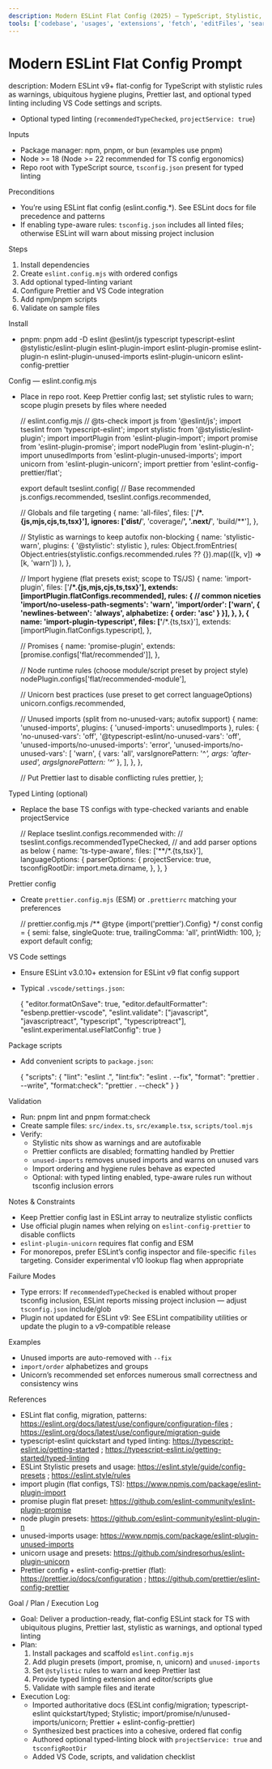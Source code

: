 ```yaml
---
description: Modern ESLint Flat Config (2025) — TypeScript, Stylistic, Prettier, and Ubiquitous Plugins
tools: ['codebase', 'usages', 'extensions', 'fetch', 'editFiles', 'search', 'runCommands', 'runTasks', 'todos']
---
```

# Modern ESLint Flat Config Prompt

description: Modern ESLint v9+ flat-config for TypeScript with stylistic rules as warnings, ubiquitous hygiene plugins, Prettier last, and optional typed linting including VS Code settings and scripts.
  - Optional typed linting (`recommendedTypeChecked`, `projectService: true`)

Inputs
- Package manager: npm, pnpm, or bun (examples use pnpm)
- Node >= 18 (Node >= 22 recommended for TS config ergonomics)
- Repo root with TypeScript source, `tsconfig.json` present for typed linting

Preconditions
- You’re using ESLint flat config (eslint.config.*). See ESLint docs for file precedence and patterns
- If enabling type-aware rules: `tsconfig.json` includes all linted files; otherwise ESLint will warn about missing project inclusion

Steps
1) Install dependencies
2) Create `eslint.config.mjs` with ordered configs
3) Add optional typed-linting variant
4) Configure Prettier and VS Code integration
5) Add npm/pnpm scripts
6) Validate on sample files

Install
- pnpm:
  pnpm add -D eslint @eslint/js typescript typescript-eslint @stylistic/eslint-plugin eslint-plugin-import eslint-plugin-promise eslint-plugin-n eslint-plugin-unused-imports eslint-plugin-unicorn eslint-config-prettier

Config — eslint.config.mjs
- Place in repo root. Keep Prettier config last; set stylistic rules to warn; scope plugin presets by files where needed

  // eslint.config.mjs
  // @ts-check
  import js from '@eslint/js';
  import tseslint from 'typescript-eslint';
  import stylistic from '@stylistic/eslint-plugin';
  import importPlugin from 'eslint-plugin-import';
  import promise from 'eslint-plugin-promise';
  import nodePlugin from 'eslint-plugin-n';
  import unusedImports from 'eslint-plugin-unused-imports';
  import unicorn from 'eslint-plugin-unicorn';
  import prettier from 'eslint-config-prettier/flat';

  export default tseslint.config(
    // Base recommended
    js.configs.recommended,
    tseslint.configs.recommended,

    // Globals and file targeting
    {
      name: 'all-files',
      files: ['**/*.{js,mjs,cjs,ts,tsx}'],
      ignores: ['dist/**', 'coverage/**', '.next/**', 'build/**'],
    },

    // Stylistic as warnings to keep autofix non-blocking
    {
      name: 'stylistic-warn',
      plugins: { '@stylistic': stylistic },
      rules: Object.fromEntries(
        Object.entries(stylistic.configs.recommended.rules ?? {}).map(([k, v]) => [k, 'warn'])
      ),
    },

    // Import hygiene (flat presets exist; scope to TS/JS)
    {
      name: 'import-plugin',
      files: ['**/*.{js,mjs,cjs,ts,tsx}'],
      extends: [importPlugin.flatConfigs.recommended],
      rules: {
        // common niceties
        'import/no-useless-path-segments': 'warn',
        'import/order': ['warn', { 'newlines-between': 'always', alphabetize: { order: 'asc' } }],
      },
    },
    {
      name: 'import-plugin-typescript',
      files: ['**/*.{ts,tsx}'],
      extends: [importPlugin.flatConfigs.typescript],
    },

    // Promises
    {
      name: 'promise-plugin',
      extends: [promise.configs['flat/recommended']],
    },

    // Node runtime rules (choose module/script preset by project style)
    nodePlugin.configs['flat/recommended-module'],

    // Unicorn best practices (use preset to get correct languageOptions)
    unicorn.configs.recommended,

    // Unused imports (split from no-unused-vars; autofix support)
    {
      name: 'unused-imports',
      plugins: { 'unused-imports': unusedImports },
      rules: {
        'no-unused-vars': 'off',
        '@typescript-eslint/no-unused-vars': 'off',
        'unused-imports/no-unused-imports': 'error',
        'unused-imports/no-unused-vars': [
          'warn',
          { vars: 'all', varsIgnorePattern: '^_', args: 'after-used', argsIgnorePattern: '^_' },
        ],
      },
    },

    // Put Prettier last to disable conflicting rules
    prettier,
  );

Typed Linting (optional)
- Replace the base TS configs with type-checked variants and enable projectService

  // Replace tseslint.configs.recommended with:
  // tseslint.configs.recommendedTypeChecked,
  // and add parser options as below
  {
    name: 'ts-type-aware',
    files: ['**/*.{ts,tsx}'],
    languageOptions: {
      parserOptions: {
        projectService: true,
        tsconfigRootDir: import.meta.dirname,
      },
    },
  }

Prettier config
- Create `prettier.config.mjs` (ESM) or `.prettierrc` matching your preferences

  // prettier.config.mjs
  /** @type {import('prettier').Config} */
  const config = {
    semi: false,
    singleQuote: true,
    trailingComma: 'all',
    printWidth: 100,
  };
  export default config;

VS Code settings
- Ensure ESLint v3.0.10+ extension for ESLint v9 flat config support
- Typical `.vscode/settings.json`:

  {
    "editor.formatOnSave": true,
    "editor.defaultFormatter": "esbenp.prettier-vscode",
    "eslint.validate": ["javascript", "javascriptreact", "typescript", "typescriptreact"],
    "eslint.experimental.useFlatConfig": true
  }

Package scripts
- Add convenient scripts to `package.json`:

  {
    "scripts": {
      "lint": "eslint .",
      "lint:fix": "eslint . --fix",
      "format": "prettier . --write",
      "format:check": "prettier . --check"
    }
  }

Validation
- Run: pnpm lint and pnpm format:check
- Create sample files: `src/index.ts`, `src/example.tsx`, `scripts/tool.mjs`
- Verify:
  - Stylistic nits show as warnings and are autofixable
  - Prettier conflicts are disabled; formatting handled by Prettier
  - `unused-imports` removes unused imports and warns on unused vars
  - Import ordering and hygiene rules behave as expected
  - Optional: with typed linting enabled, type-aware rules run without tsconfig inclusion errors

Notes & Constraints
- Keep Prettier config last in ESLint array to neutralize stylistic conflicts
- Use official plugin names when relying on `eslint-config-prettier` to disable conflicts
- `eslint-plugin-unicorn` requires flat config and ESM
- For monorepos, prefer ESLint’s config inspector and file-specific `files` targeting. Consider experimental v10 lookup flag when appropriate

Failure Modes
- Type errors: If `recommendedTypeChecked` is enabled without proper tsconfig inclusion, ESLint reports missing project inclusion — adjust `tsconfig.json` include/glob
- Plugin not updated for ESLint v9: See ESLint compatibility utilities or update the plugin to a v9-compatible release

Examples
- Unused imports are auto-removed with `--fix`
- `import/order` alphabetizes and groups
- Unicorn’s recommended set enforces numerous small correctness and consistency wins

References
- ESLint flat config, migration, patterns: https://eslint.org/docs/latest/use/configure/configuration-files ; https://eslint.org/docs/latest/use/configure/migration-guide
- typescript-eslint quickstart and typed linting: https://typescript-eslint.io/getting-started ; https://typescript-eslint.io/getting-started/typed-linting
- ESLint Stylistic presets and usage: https://eslint.style/guide/config-presets ; https://eslint.style/rules
- import plugin (flat configs, TS): https://www.npmjs.com/package/eslint-plugin-import
- promise plugin flat preset: https://github.com/eslint-community/eslint-plugin-promise
- node plugin presets: https://github.com/eslint-community/eslint-plugin-n
- unused-imports usage: https://www.npmjs.com/package/eslint-plugin-unused-imports
- unicorn usage and presets: https://github.com/sindresorhus/eslint-plugin-unicorn
- Prettier config + eslint-config-prettier (flat): https://prettier.io/docs/configuration ; https://github.com/prettier/eslint-config-prettier

Goal / Plan / Execution Log
- Goal: Deliver a production-ready, flat-config ESLint stack for TS with ubiquitous plugins, Prettier last, stylistic as warnings, and optional typed linting
- Plan:
  1. Install packages and scaffold `eslint.config.mjs`
  2. Add plugin presets (import, promise, n, unicorn) and `unused-imports`
  3. Set `@stylistic` rules to warn and keep Prettier last
  4. Provide typed linting extension and editor/scripts glue
  5. Validate with sample files and iterate
- Execution Log:
  - Imported authoritative docs (ESLint config/migration; typescript-eslint quickstart/typed; Stylistic; import/promise/n/unused-imports/unicorn; Prettier + eslint-config-prettier)
  - Synthesized best practices into a cohesive, ordered flat config
  - Authored optional typed-linting block with `projectService: true` and `tsconfigRootDir`
  - Added VS Code, scripts, and validation checklist
